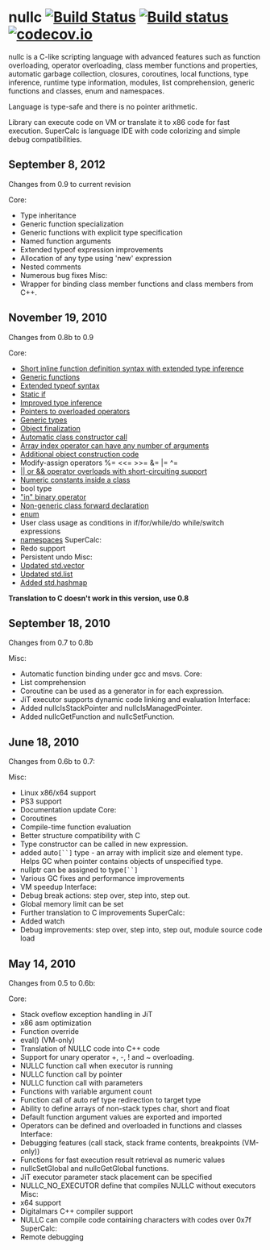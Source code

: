 # nullc [![Build Status](https://travis-ci.org/WheretIB/nullc.svg)](https://travis-ci.org/WheretIB/nullc) [![Build status](https://ci.appveyor.com/api/projects/status/3xt4fr4s8pja2chn?svg=true)](https://ci.appveyor.com/project/WheretIB/nullc) [![codecov.io](http://codecov.io/github/WheretIB/nullc/coverage.svg?branch=master)](http://codecov.io/github/WheretIB/nullc?branch=master)
nullc is a C-like scripting language with advanced features such as function overloading, operator overloading, class member functions and properties, automatic garbage collection, closures, coroutines, local functions, type inference, runtime type information, modules, list comprehension, generic functions and classes, enum and namespaces.

Language is type-safe and there is no pointer arithmetic.

Library can execute code on VM or translate it to x86 code for fast execution.
SuperCalc is language IDE with code colorizing and simple debug compatibilities.

## September 8, 2012 ##
Changes from 0.9 to current revision

Core:
  * Type inheritance
  * Generic function specialization
  * Generic functions with explicit type specification
  * Named function arguments
  * Extended typeof expression improvements
  * Allocation of any type using 'new' expression
  * Nested comments
  * Numerous bug fixes
Misc:
  * Wrapper for binding class member functions and class members from C++.

## November 19, 2010 ##
Changes from 0.8b to 0.9

Core:
  * [Short inline function definition syntax with extended type inference](http://svn.assembla.com/svn/SuperCalc/LanguageEN.html#funcshort)
  * [Generic functions](http://svn.assembla.com/svn/SuperCalc/LanguageEN.html#generic)
  * [Extended typeof syntax](http://svn.assembla.com/svn/SuperCalc/LanguageEN.html#typeof_ext)
  * [Static if](http://svn.assembla.com/svn/SuperCalc/LanguageEN.html#static_if)
  * [Improved type inference](http://svn.assembla.com/svn/SuperCalc/LanguageEN.html#typeauto)
  * [Pointers to overloaded operators](http://svn.assembla.com/svn/SuperCalc/LanguageEN.html#funcoperators)
  * [Generic types](http://svn.assembla.com/svn/SuperCalc/LanguageEN.html#classgeneric)
  * [Object finalization](http://svn.assembla.com/svn/SuperCalc/LanguageEN.html#finalize)
  * [Automatic class constructor call](http://svn.assembla.com/svn/SuperCalc/LanguageEN.html#classconstructor)
  * [Array index operator can have any number of arguments](http://svn.assembla.com/svn/SuperCalc/LanguageEN.html#funcoperators)
  * [Additional object construction code](http://svn.assembla.com/svn/SuperCalc/LanguageEN.html#constructor)
  * Modify-assign operators %= <<= >>= &= |= ^=
  * [|| or && operator overloads with short-circuiting support](http://svn.assembla.com/svn/SuperCalc/LanguageEN.html#funcoperators)
  * [Numeric constants inside a class](http://svn.assembla.com/svn/SuperCalc/LanguageEN.html#classes)
  * bool type
  * ["in" binary operator](http://svn.assembla.com/svn/SuperCalc/LanguageEN.html#funcoperators)
  * [Non-generic class forward declaration](http://svn.assembla.com/svn/SuperCalc/LanguageEN.html#classforward)
  * [enum](http://svn.assembla.com/svn/SuperCalc/LanguageEN.html#enum)
  * User class usage as conditions in if/for/while/do while/switch expressions
  * [namespaces](http://svn.assembla.com/svn/SuperCalc/LanguageEN.html#namespace)
SuperCalc:
  * Redo support
  * Persistent undo
Misc:
  * [Updated std.vector](http://svn.assembla.com/svn/SuperCalc/LanguageEN.html#std_vector)
  * [Updated std.list](http://svn.assembla.com/svn/SuperCalc/LanguageEN.html#std_list)
  * [Added std.hashmap](http://svn.assembla.com/svn/SuperCalc/LanguageEN.html#std_hashmap)

**Translation to C doesn't work in this version, use 0.8**

## September 18, 2010 ##
Changes from 0.7 to 0.8b

Misc:
  * Automatic function binding under gcc and msvs.
Core:
  * List comprehension
  * Coroutine can be used as a generator in for each expression.
  * JiT executor supports dynamic code linking and evaluation
Interface:
  * Added nullcIsStackPointer and nullcIsManagedPointer.
  * Added nullcGetFunction and nullcSetFunction.

## June 18, 2010 ##
Changes from 0.6b to 0.7:

Misc:
  * Linux x86/x64 support
  * PS3 support
  * Documentation update
Core:
  * Coroutines
  * Compile-time function evaluation
  * Better structure compatibility with C
  * Type constructor can be called in new expression.
  * added auto`[``]` type - an array with implicit size and element type. Helps GC when pointer contains objects of unspecified type.
  * nullptr can be assigned to type`[``]`
  * Various GC fixes and performance improvements
  * VM speedup
Interface:
  * Debug break actions: step over, step into, step out.
  * Global memory limit can be set
  * Further translation to C improvements
SuperCalc:
  * Added watch
  * Debug improvements: step over, step into, step out, module source code load

## May 14, 2010 ##
Changes from 0.5 to 0.6b:

Core:
  * Stack oveflow exception handling in JiT
  * x86 asm optimization
  * Function override
  * eval() (VM-only)
  * Translation of NULLC code into C++ code
  * Support for unary operator +, -, ! and ~ overloading.
  * NULLC function call when executor is running
  * NULLC function call by pointer
  * NULLC function call with parameters
  * Functions with variable argument count
  * Function call of auto ref type redirection to target type
  * Ability to define arrays of non-stack types char, short and float
  * Default function argument values are exported and imported
  * Operators can be defined and overloaded in functions and classes
Interface:
  * Debugging features (call stack, stack frame contents, breakpoints (VM-only))
  * Functions for fast execution result retrieval as numeric values
  * nullcSetGlobal and nullcGetGlobal functions.
  * JiT executor parameter stack placement can be specified
  * NULLC\_NO\_EXECUTOR define that compiles NULLC without executors
Misc:
  * x64 support
  * Digitalmars C++ compiler support
  * NULLC can compile code containing characters with codes over 0x7f
SuperCalc:
  * Remote debugging
